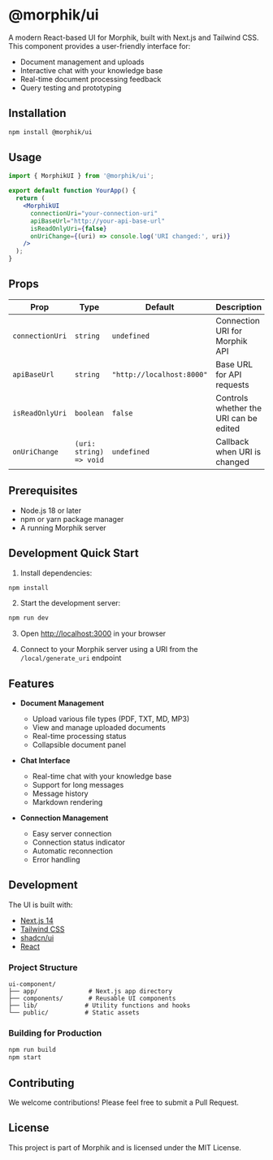 # @morphik/ui

A modern React-based UI for Morphik, built with Next.js and Tailwind CSS. This component provides a user-friendly interface for:
- Document management and uploads
- Interactive chat with your knowledge base
- Real-time document processing feedback
- Query testing and prototyping

## Installation

```bash
npm install @morphik/ui
```

## Usage

```jsx
import { MorphikUI } from '@morphik/ui';

export default function YourApp() {
  return (
    <MorphikUI 
      connectionUri="your-connection-uri" 
      apiBaseUrl="http://your-api-base-url" 
      isReadOnlyUri={false}
      onUriChange={(uri) => console.log('URI changed:', uri)}
    />
  );
}
```

## Props

| Prop | Type | Default | Description |
|------|------|---------|-------------|
| `connectionUri` | `string` | `undefined` | Connection URI for Morphik API |
| `apiBaseUrl` | `string` | `"http://localhost:8000"` | Base URL for API requests |
| `isReadOnlyUri` | `boolean` | `false` | Controls whether the URI can be edited |
| `onUriChange` | `(uri: string) => void` | `undefined` | Callback when URI is changed |

## Prerequisites

- Node.js 18 or later
- npm or yarn package manager
- A running Morphik server

## Development Quick Start

1. Install dependencies:
```bash
npm install
```

2. Start the development server:
```bash
npm run dev
```

3. Open [http://localhost:3000](http://localhost:3000) in your browser

4. Connect to your Morphik server using a URI from the `/local/generate_uri` endpoint

## Features

- **Document Management**
  - Upload various file types (PDF, TXT, MD, MP3)
  - View and manage uploaded documents
  - Real-time processing status
  - Collapsible document panel

- **Chat Interface**
  - Real-time chat with your knowledge base
  - Support for long messages
  - Message history
  - Markdown rendering

- **Connection Management**
  - Easy server connection
  - Connection status indicator
  - Automatic reconnection
  - Error handling

## Development

The UI is built with:
- [Next.js 14](https://nextjs.org)
- [Tailwind CSS](https://tailwindcss.com)
- [shadcn/ui](https://ui.shadcn.com)
- [React](https://reactjs.org)

### Project Structure
```
ui-component/
├── app/              # Next.js app directory
├── components/       # Reusable UI components
├── lib/             # Utility functions and hooks
└── public/          # Static assets
```

### Building for Production

```bash
npm run build
npm start
```

## Contributing

We welcome contributions! Please feel free to submit a Pull Request.

## License

This project is part of Morphik and is licensed under the MIT License.
